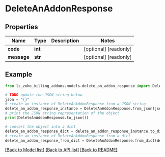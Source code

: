 # DeleteAnAddonResponse


## Properties

Name | Type | Description | Notes
------------ | ------------- | ------------- | -------------
**code** | **int** |  | [optional] [readonly] 
**message** | **str** |  | [optional] [readonly] 

## Example

```python
from ls_zoho_billing_addons.models.delete_an_addon_response import DeleteAnAddonResponse

# TODO update the JSON string below
json = "{}"
# create an instance of DeleteAnAddonResponse from a JSON string
delete_an_addon_response_instance = DeleteAnAddonResponse.from_json(json)
# print the JSON string representation of the object
print(DeleteAnAddonResponse.to_json())

# convert the object into a dict
delete_an_addon_response_dict = delete_an_addon_response_instance.to_dict()
# create an instance of DeleteAnAddonResponse from a dict
delete_an_addon_response_from_dict = DeleteAnAddonResponse.from_dict(delete_an_addon_response_dict)
```
[[Back to Model list]](../README.md#documentation-for-models) [[Back to API list]](../README.md#documentation-for-api-endpoints) [[Back to README]](../README.md)


